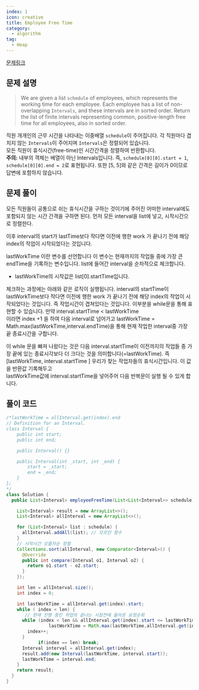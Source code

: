 ```yaml
---
index: 1
icon: creative
title: Employee Free Time
category:
  - algorithm
tag:
  - Heap
---
```


[문제링크](https://leetcode.com/problems/employee-free-time/)

## 문제 설명

> We are given a list `schedule` of employees, which represents the working time for each employee.
> Each employee has a list of non-overlapping `Intervals`, and these intervals are in sorted order.
> Return the list of finite intervals representing common, positive-length free time for all employees, also in sorted order.

직원 개개인의 근무 시간을 나타내는 이중배열 `schedule`이 주어집니다.
각 직원마다 겹치지 않는 `Intervals`이 주어지며 `Intervals`은 정렬되어 있습니다.  
모든 직원이 휴식시간(free-time)인 시간간격을 정렬하여 반환합니다.  
**주의:** 내부의 객체는 배열이 아닌 Intervals입니다. 즉, `schedule[0][0].start = 1`, `schedule[0][0].end = 2`로 표현됩니다. 또한 [5, 5]와 같은 간격은 길이가 0이므로 답변에 포함하지 않습니다.

## 문제 풀이

모든 직원들이 공통으로 쉬는 휴식시간을 구하는 것이기에 주어진 어떠한 interval에도 포함되지 않는 시간 간격을 구하면 된다.
먼저 모든 interval을 list에 넣고, 시작시간으로 정렬한다.

이후 interval의 start가 lastTime보다 작다면 이전에 행한 work 가 끝나기 전에 해당 index의 작업이 시작되었다는 것입니다.

lastWorkTime 이란 변수를 선언합니다 이 변수는 현재까지의 작업들 중에 가장 큰 endTime을 기록하는 변수입니다.
list에 들어간 interval을 순차적으로 체크합니다.

- lastWorkTime의 시작값은 list[0].startTime입니다.

체크하는 과정에는 아래와 같은 로직이 실행됩니다.
interval의 startTime이 lastWorkTime보다 작다면 이전에 행한 work 가 끝나기 전에 해당 index의 작업이 시작되었다는 것입니다. 즉 작업시간이 겹쳐있다는 것입니다.
이부분을 while문을 통해 표현할 수 있습니다.
만약 interval.startTime < lastWorkTime  
이라면 index +1 을 하여 다음 interval로 넘어가고 lastWorkTime = Math.max(lastWorkTime,interval.endTime)을
통해 현재 작업한 interval중 가장 끝 종료시간을 구합니다.

이 while 문을 빠져 나왔다는 것은 다음 interval.startTime이 이전까지의 작업들 중 가장 끝에 있는 종료시각보다 더 크다는 것을 의미합니다(=lastWorkTime). 즉 [lastWorkTime, interval.startTime ] 우리가 찾는 작업자들의 휴식시간입니다. 이 값을 반환값 기록해두고  
lastWorkTime값에 interval.startTime을 넣어주어 다음 반복문이 실행 될 수 있게 합니다.

## 풀이 코드

```java
/*lastWorkTime = allInterval.get(index).end
// Definition for an Interval.
class Interval {
    public int start;
    public int end;

    public Interval() {}

    public Interval(int _start, int _end) {
        start = _start;
        end = _end;
    }
};
*/
class Solution {
  public List<Interval> employeeFreeTime(List<List<Interval>> schedule) {

    List<Interval> result = new ArrayList<>();
    List<Interval> allInterval = new ArrayList<>();

    for (List<Interval> list : schedule) {
      allInterval.addAll(list); // 모르던 함수
    }
    // 시작시간 오름차순 정렬
    Collections.sort(allInterval, new Comparator<Interval>() {
      @Override
      public int compare(Interval o1, Interval o2) {
        return o1.start - o2.start;
      }
    });

    int len = allInterval.size();
    int index = 0;

    int lastWorkTime = allInterval.get(index).start;
    while ( index < len) {
       // 현재 진행 중인 작업의 끝나는 시점전에 들어온 요청순회
      while (index < len && allInterval.get(index).start <= lastWorkTime) {
				lastWorkTime = Math.max(lastWorkTime,allInterval.get(index).end);
        index++;
      }
			if(index == len) break;
      Interval interval = allInterval.get(index);
      result.add(new Interval(lastWorkTime, interval.start));
      lastWorkTime = interval.end;
    }
    return result;
  }
}
```
